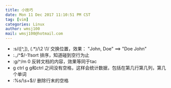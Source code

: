 ```yaml
---
title: 小技巧
date: Mon 11 Dec 2017 11:10:51 PM CST
tag: [vim]
categories: Linux
author: wmsj100
mail: wmsj100@hotmail.com
---
```


- :s/\([^,]\), \(.*\)/\2 \1/ 交换位置，效果： "John, Doe" ==> "Doe John"
- :.,/^$/-1!sort 排序，知道碰到空行为止
- :g/^/m 0 反转文档的内容，效果等同于tac
- g ctrl g  g和ctrl 之间没有空格，这样会统计数据，包括在第几行第几列，第几个单词
- :%s/\s\+$// 删除行末的空格
